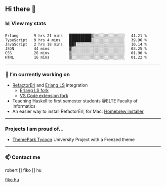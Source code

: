 ## Hi there 👋

### 📊 View my stats

<!--START_SECTION:waka-->

```text
Erlang       9 hrs 21 mins   ██████████▒░░░░░░░░░░░░░░   41.21 %
TypeScript   9 hrs 4 mins    ██████████░░░░░░░░░░░░░░░   39.96 %
JavaScript   2 hrs 18 mins   ██▓░░░░░░░░░░░░░░░░░░░░░░   10.14 %
JSON         44 mins         ▓░░░░░░░░░░░░░░░░░░░░░░░░   03.25 %
CSS          26 mins         ▒░░░░░░░░░░░░░░░░░░░░░░░░   01.96 %
HTML         16 mins         ▒░░░░░░░░░░░░░░░░░░░░░░░░   01.22 %
```

<!--END_SECTION:waka-->


---

### 🔭 I’m currently working on
- [RefactorErl](https://plc.inf.elte.hu/erlang/) and [Erlang LS](https://erlang-ls.github.io) integration 
  - [Erlang LS fork](https://github.com/robertfiko/erlang_ls)
  - [VS Code extension fork](https://github.com/robertfiko/vscode)
- Teaching Haskell to first semester students @ELTE Faculty of Informatics
- An easier way to install RefactorErl, for Mac: [Homebrew installer](https://github.com/robertfiko/homebrew-referl-installer)

---
### Projects I am proud of...
- [ThemePark Tycoon](https://szofttech.inf.elte.hu/szofttech/public/csip-42) University Project with a Freezed theme
---


### 📫 Contact me
robert [] fiko [] hu

[fiko.hu](https://fiko.hu)


<!--
**robertfiko/robertfiko** is a ✨ _special_ ✨ repository because its `README.md` (this file) appears on your GitHub profile.

Here are some ideas to get you started:

- 🔭 I’m currently working on ...
- 🌱 I’m currently learning ...
- 👯 I’m looking to collaborate on ...
- 🤔 I’m looking for help with ...
- 💬 Ask me about ...
- 📫 How to reach me: ...
- 😄 Pronouns: ...
- ⚡ Fun fact: ...
-->
